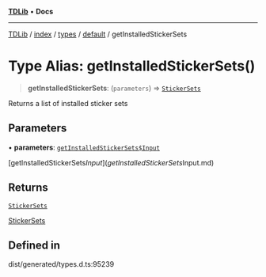 [**TDLib**](../../../../../../README.md) • **Docs**

***

[TDLib](../../../../../../modules.md) / [index](../../../../../README.md) / [types](../../../README.md) / [default](../README.md) / getInstalledStickerSets

# Type Alias: getInstalledStickerSets()

> **getInstalledStickerSets**: (`parameters`) => [`StickerSets`](StickerSets-1.md)

Returns a list of installed sticker sets

## Parameters

• **parameters**: [`getInstalledStickerSets$Input`](getInstalledStickerSets$Input.md)

[getInstalledStickerSets$Input](getInstalledStickerSets$Input.md)

## Returns

[`StickerSets`](StickerSets-1.md)

[StickerSets](StickerSets-1.md)

## Defined in

dist/generated/types.d.ts:95239
